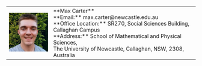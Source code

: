 <table cellspacing="0" cellpadding="0">
    <tr>
        <td class="left" colspan="2" class="noBorder">
            <img src="./Headshot.jpeg" width="175">
        </td>
        <td class="right">
            **Max Carter** <br/> **Email:** max.carter@newcastle.edu.au <br/> **Office Location:** SR270, Social Sciences Building, Callaghan Campus <br/>  **Address:** School of Mathematical and Physical Sciences, <br/> The University of Newcastle, Callaghan, NSW, 2308, Australia
        </td>                                                 
</table>

